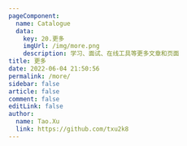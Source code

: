 ```yaml
---
pageComponent:
  name: Catalogue
  data:
    key: 20.更多
    imgUrl: /img/more.png
    description: 学习、面试、在线工具等更多文章和页面
title: 更多
date: 2022-06-04 21:50:56
permalink: /more/
sidebar: false
article: false
comment: false
editLink: false
author:
  name: Tao.Xu
  link: https://github.com/txu2k8
---
```

